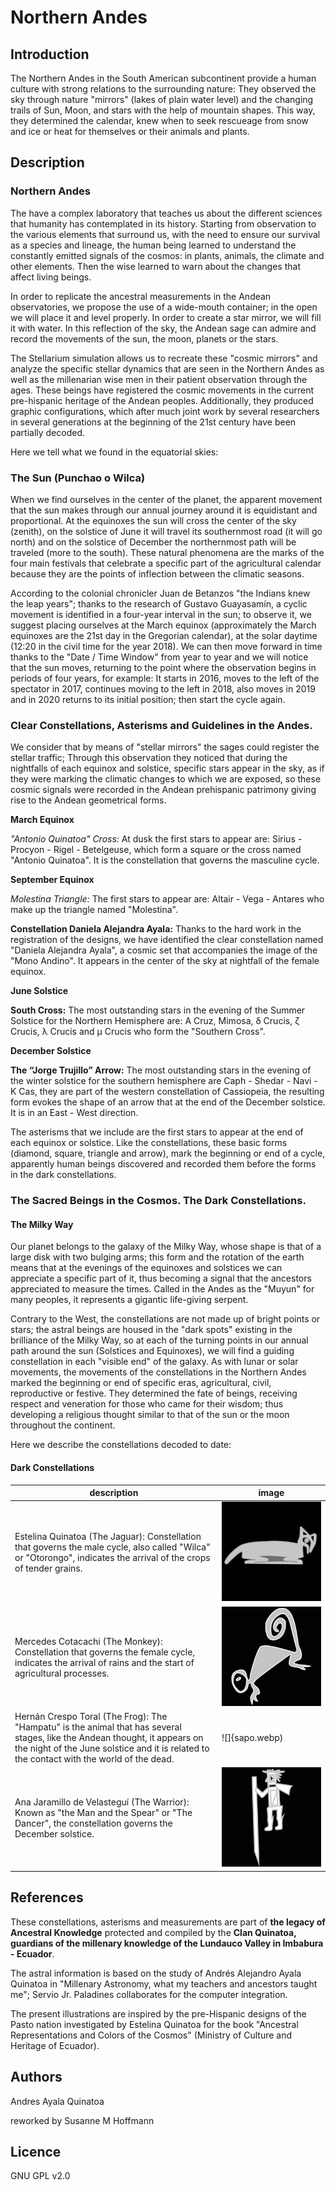# Northern Andes

## Introduction

The Northern Andes in the South American subcontinent provide a human culture
with strong relations to the surrounding nature: They observed the sky through
nature "mirrors" (lakes of plain water level) and the changing trails of Sun,
Moon, and stars with the help of mountain shapes. This way, they determined the
calendar, knew when to seek rescueage from snow and ice or heat for themselves
or their animals and plants.

## Description

### Northern Andes

The have a complex laboratory that teaches us about the different sciences that
humanity has contemplated in its history. Starting from observation to the
various elements that surround us, with the need to ensure our survival as a
species and lineage, the human being learned to understand the constantly
emitted signals of the cosmos: in plants, animals, the climate and other
elements. Then the wise learned to warn about the changes that affect living
beings.

In order to replicate the ancestral measurements in the Andean observatories,
we propose the use of a wide-mouth container; in the open we will place it and
level properly. In order to create a star mirror, we will fill it with water.
In this reflection of the sky, the Andean sage can admire and record the
movements of the sun, the moon, planets or the stars.

The Stellarium simulation allows us to recreate these "cosmic mirrors" and
analyze the specific stellar dynamics that are seen in the Northern Andes as
well as the millenarian wise men in their patient observation through the ages.
These beings have registered the cosmic movements in the current pre-hispanic
heritage of the Andean peoples. Additionally, they produced graphic
configurations, which after much joint work by several researchers in several
generations at the beginning of the 21st century have been partially decoded.

Here we tell what we found in the equatorial skies:

### The Sun (Punchao o Wilca)

When we find ourselves in the center of the planet, the apparent movement that
the sun makes through our annual journey around it is equidistant and
proportional. At the equinoxes the sun will cross the center of the sky
(zenith), on the solstice of June it will travel its southernmost road (it will
go north) and on the solstice of December the northernmost path will be
traveled (more to the south). These natural phenomena are the marks of the four
main festivals that celebrate a specific part of the agricultural calendar
because they are the points of inflection between the climatic seasons.

According to the colonial chronicler Juan de Betanzos "the Indians knew the
leap years"; thanks to the research of Gustavo Guayasamín, a cyclic movement is
identified in a four-year interval in the sun; to observe it, we suggest
placing ourselves at the March equinox (approximately the March equinoxes are
the 21st day in the Gregorian calendar), at the solar daytime (12:20 in the
civil time for the year 2018). We can then move forward in time thanks to the
"Date / Time Window" from year to year and we will notice that the sun moves,
returning to the point where the observation begins in periods of four years,
for example: It starts in 2016, moves to the left of the spectator in 2017,
continues moving to the left in 2018, also moves in 2019 and in 2020 returns to
its initial position; then start the cycle again.

### Clear Constellations, Asterisms and Guidelines in the Andes.

We consider that by means of "stellar mirrors" the sages could register the
stellar traffic; Through this observation they noticed that during the
nightfalls of each equinox and solstice, specific stars appear in the sky, as
if they were marking the climatic changes to which we are exposed, so these
cosmic signals were recorded in the Andean prehispanic patrimony giving rise to
the Andean geometrical forms.

__March Equinox__

*"Antonio Quinatoa" Cross:* At dusk the first stars to appear are: Sirius -
Procyon - Rigel - Betelgeuse, which form a square or the cross named "Antonio
Quinatoa". It is the constellation that governs the masculine cycle.

__September Equinox__

*Molestina Triangle:* The first stars to appear are: Altair - Vega - Antares
who make up the triangle named "Molestina".

__Constellation Daniela Alejandra Ayala:__ Thanks to the hard work in the
registration of the designs, we have identified the clear constellation named
"Daniela Alejandra Ayala", a cosmic set that accompanies the image of the "Mono
Andino". It appears in the center of the sky at nightfall of the female
equinox.

__June Solstice__

__South Cross:__ The most outstanding stars in the evening of the Summer
Solstice for the Northern Hemisphere are: A Cruz, Mimosa, δ Crucis, ζ Crucis, λ
Crucis and μ Crucis who form the "Southern Cross".

__December Solstice__

__The “Jorge Trujillo” Arrow:__ The most outstanding stars in the evening of
the winter solstice for the southern hemisphere are Caph - Shedar - Navi - K
Cas, they are part of the western constellation of Cassiopeia, the resulting
form evokes the shape of an arrow that at the end of the December solstice. It
is in an East - West direction.

The asterisms that we include are the first stars to appear at the end of each
equinox or solstice. Like the constellations, these basic forms (diamond,
square, triangle and arrow), mark the beginning or end of a cycle, apparently
human beings discovered and recorded them before the forms in the dark
constellations.

### The Sacred Beings in the Cosmos. The Dark Constellations.

#### The Milky Way

Our planet belongs to the galaxy of the Milky Way, whose shape is that of a
large disk with two bulging arms; this form and the rotation of the earth means
that at the evenings of the equinoxes and solstices we can appreciate a
specific part of it, thus becoming a signal that the ancestors appreciated to
measure the times. Called in the Andes as the "Muyun" for many peoples, it
represents a gigantic life-giving serpent.

Contrary to the West, the constellations are not made up of bright points or
stars; the astral beings are housed in the "dark spots" existing in the
brilliance of the Milky Way, so at each of the turning points in our annual
path around the sun (Solstices and Equinoxes), we will find a guiding
constellation in each "visible end" of the galaxy. As with lunar or solar
movements, the movements of the constellations in the Northern Andes marked the
beginning or end of specific eras, agricultural, civil, reproductive or
festive. They determined the fate of beings, receiving respect and veneration
for those who came for their wisdom; thus developing a religious thought
similar to that of the sun or the moon throughout the continent.

Here we describe the constellations decoded to date:

#### Dark Constellations

| description | image |
|-----------|------------------|
| Estelina Quinatoa (The Jaguar): Constellation that governs the male cycle, also called "Wilca" or "Otorongo", indicates the arrival of the crops of tender grains. | ![](jaguar.webp) |
| Mercedes Cotacachi (The Monkey): Constellation that governs the female cycle, indicates the arrival of rains and the start of agricultural processes. | ![](mono.webp) |
| Hernán Crespo Toral (The Frog): The "Hampatu" is the animal that has several stages, like the Andean thought, it appears on the night of the June solstice and it is related to the contact with the world of the dead. | ![]{sapo.webp) |
| Ana Jaramillo de Velasteguí (The Warrior): Known as "the Man and the Spear" or "The Dancer", the constellation governs the December solstice. | ![](guerrero.webp) |

## References

These constellations, asterisms and measurements are part of __the legacy of
Ancestral Knowledge__ protected and compiled by the __Clan Quinatoa, guardians
of the millenary knowledge of the Lundauco Valley in Imbabura - Ecuador__.

The astral information is based on the study of Andrés Alejandro Ayala Quinatoa
in "Millenary Astronomy, what my teachers and ancestors taught me"; Servio Jr.
Paladines collaborates for the computer integration.

The present illustrations are inspired by the pre-Hispanic designs of the Pasto
nation investigated by Estelina Quinatoa for the book "Ancestral
Representations and Colors of the Cosmos" (Ministry of Culture and Heritage of
Ecuador).

## Authors

Andres Ayala Quinatoa

reworked by Susanne M Hoffmann

## Licence

GNU GPL v2.0

